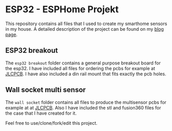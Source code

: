 # ESP32 - ESPHome Projekt
This repository contains all files that I used to create my smarthome sensors in my house. A detailed description of the project can be found on my [blog page](https://blog.altholtmann.com/?p=1404).

## ESP32 breakout
The `esp32 breakout` folder contains a general purpose breakout board for the esp32. I have included all files for ordering the pcbs for example at [JLCPCB](www.jlcpcb.com). I have also included a din rail mount that fits exactly the pcb holes.

## Wall socket multi sensor
The `wall socket` folder contains all files to produce the multisensor pcbs for example at at [JLCPCB](www.jlcpcb.com). Also I have included the stl and fusion360 files for the case that I have created for it.

Feel free to use/clone/fork/edit this project.
